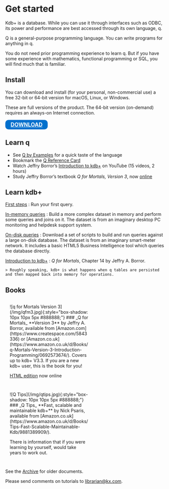 # Get started 


Kdb+ is a database. While you can use it through interfaces such as ODBC, its power and performance are best accessed through its own language, q.

Q is a general-purpose programming language. You can write programs for anything in q. 

You do not need prior programming experience to learn q. 
But if you have some experience with mathematics, functional programming or SQL, you will find much that is familiar. 


## Install

You can download and install (for your personal, non-commercial use) a free 32-bit or 64-bit version
for
<i class="fa fa-apple"></i> macOS, 
<i class="fa fa-linux"></i> Linux, or
<i class="fa fa-windows"></i> Windows.

These are full versions of the product. 
The 64-bit version (on-demand) requires an always-on Internet connection.

 
<a href="https://kx.com/connect-with-us/download/" style="color: white"><div style="background: #0070cd; border-radius: 10px; display: inline-block; font-size: 1.2em; font-weight: bold; padding: 5px 1em; text-align: center;"><i class="fa fa-download"></i> DOWNLOAD</div></a>




## <i class="fa fa-mortar-board"></i> Learn q

-   See [Q by Examples](/tutorials/q-by-examples) for a quick taste of the language
-   Bookmark the [Q Reference Card](/ref/card)
-   Watch Jeffry Borror’s [Introduction to kdb+](http://youtube.com) on YouTube (15 videos, 2 hours)
-   Study Jeffry Borror’s textbook _Q for Mortals, Version 3_, now [online](http://code.kx.com/q4m3)



<!-- <table class="kx-list" markdown="1">
<tr>
<td>[Install](/tutorials/install)</td>
<td>[The basics](http://code.kx.com/wiki/Tutorials/The_Basics)</td>
<td>[Datatypes](http://code.kx.com/wiki/Tutorials/Datatypes)</td>
<td>[Lists](http://code.kx.com/wiki/Tutorials/Lists)</td>
</tr>
<tr>
<td>[Functions](http://code.kx.com/wiki/Tutorials/Functions)</td>
<td>[Dictionaries](http://code.kx.com/wiki/Tutorials/Dictionaries)</td>
<td>[Tables I](http://code.kx.com/wiki/Tutorials/Tables_I)</td>
<td>[Tables II](http://code.kx.com/wiki/Tutorials/Tables_II)</td>
</tr>
</table>
 -->

## <i class="fa fa-database"></i> Learn kdb+

[First steps](/tutorials/first-steps)
: Run your first query.

[In-memory queries](/tutorials/in-memory-queries)
: Build a more complex dataset in memory and perform some queries and joins on it. The dataset is from an imaginary desktop PC monitoring and helpdesk support system.

[On-disk queries](/tutorials/on-disk-queries)
: Download a set of scripts to build and run queries against a large on-disk database. The dataset is from an imaginary smart-meter network. It includes a basic HTML5 Business Intelligence tool which queries the database directly.

[Introduction to kdb+](http://code.kx.com/q4m3/14_Introduction_to_Kdb+/)
: _Q for Mortals_, Chapter 14 by Jeffry A. Borror. 

    > Roughly speaking, kdb+ is what happens when q tables are persisted and then mapped back into memory for operations.


## <i class="fa fa-book"></i> Books


<div style="display: inline-block; padding: 1em; vertical-align: top; width: 250px;" markdown="1">
![q for Mortals Version 3](/img/qfm3.jpg){:style="box-shadow: 10px 10px 5px #888888;"}
### _Q for Mortals_
**Version 3**
by Jeffry A. Borror, available from [Amazon.com](https://www.createspace.com/5843336) or [Amazon.co.uk](https://www.amazon.co.uk/d/Books/q-Mortals-Version-3-Introduction-Programming/0692573674/). Covers up to kdb+ V3.3. If you are a new kdb+ user, this is the book for you!

[HTML edition](http://code.kx.com/q4m3/) now online
</div>

<div style="display: inline-block; padding: 1em; vertical-align: top; width: 250px;" markdown="1">
![Q Tips](/img/qtips.jpg){:style="box-shadow: 10px 10px 5px #888888;"}
### _Q Tips_
**Fast, scalable and maintainable kdb+**
by Nick Psaris, available from [Amazon.co.uk](https://www.amazon.co.uk/d/Books/Tips-Fast-Scalable-Maintainable-Kdb/9881389909/).

<i class="fa fa-quote-left"></i>
<i class="fa fa-star"></i>
<i class="fa fa-star"></i>
<i class="fa fa-star"></i>
<i class="fa fa-star"></i>
<i class="fa fa-star"></i>
There is information that if you were learning by yourself, would take years to work out.
<i class="fa fa-quote-right"></i>
</div>




See the [Archive](/archive/) for older documents.

Please send comments on tutorials to <librarian@kx.com>.
